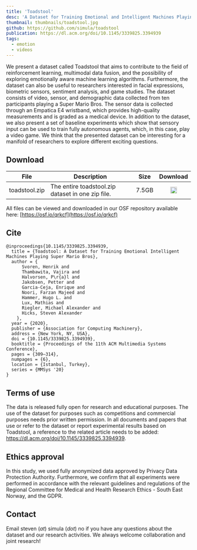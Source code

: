 ```yaml
---
title: 'Toadstool'
desc: 'A Dataset for Training Emotional and Intelligent Machines Playing Super Mario Bros.'
thumbnail: thumbnails/toadstool.jpg
github: https://github.com/simula/toadstool
publication: https://dl.acm.org/doi/10.1145/3339825.3394939
tags:
  - emotion
  - videos
---
```


We present a dataset called Toadstool that aims to contribute to the field of reinforcement learning, multimodal data fusion, and the possibility of exploring emotionally aware machine learning algorithms. Furthermore, the dataset can also be useful to researchers interested in facial expressions, biometric sensors, sentiment analysis, and game studies. The dataset consists of video, sensor, and demographic data collected from ten participants playing a Super Mario Bros. The sensor data is collected through an Empatica E4 wristband, which provides high-quality measurements and is graded as a medical device. In addition to the dataset, we also present a set of baseline experiments which show that sensory input can be used to train fully autonomous agents, which, in this case, play a video game. We think that the presented dataset can be interesting for a manifold of researchers to explore different exciting questions.

## Download
| File | Description | Size | Download
| --- | --- | --- | :---: |
| toadstool.zip  | The entire toadstool.zip dataset in one zip file. | 7.5GB |  [<img src="/icons/fa-download-solid.svg" style="margin:0;display: inline;" height="18" width="18"/>](https://datasets.simula.no/downloads/toadstool.zip) |

All files can be viewed and downloaded in our OSF repository available here: [https://osf.io/qrkcf](https://osf.io/qrkcf)

## Cite
    @inproceedings{10.1145/3339825.3394939,
      title = {Toadstool: A Dataset for Training Emotional Intelligent Machines Playing Super Mario Bros},
      author = {
          Svoren, Henrik and
          Thambawita, Vajira and
          Halvorsen, P\r{a}l and
          Jakobsen, Petter and
          Garcia-Ceja, Enrique and
          Noori, Farzan Majeed and
          Hammer, Hugo L. and
          Lux, Mathias and
          Riegler, Michael Alexander and
          Hicks, Steven Alexander
        },
      year = {2020},
      publisher = {Association for Computing Machinery},
      address = {New York, NY, USA},
      doi = {10.1145/3339825.3394939},
      booktitle = {Proceedings of the 11th ACM Multimedia Systems Conference},
      pages = {309–314},
      numpages = {6},
      location = {Istanbul, Turkey},
      series = {MMSys '20}
    }

## Terms of use
The data is released fully open for research and educational purposes. The use of the dataset for purposes such as competitions and commercial purposes needs prior written permission. In all documents and papers that use or refer to the dataset or report experimental results based on Toadstool, a reference to the related article needs to be added: https://dl.acm.org/doi/10.1145/3339825.3394939.

## Ethics approval
In this study, we used fully anonymized data approved by Privacy Data Protection Authority. Furthermore, we confirm that all experiments were performed in accordance with the relevant guidelines and regulations of the Regional Committee for Medical and Health Research Ethics - South East Norway, and the GDPR.

## Contact
Email steven (_at_) simula (_dot_) no if you have any questions about the dataset and our research activities. We always welcome collaboration and joint research! 